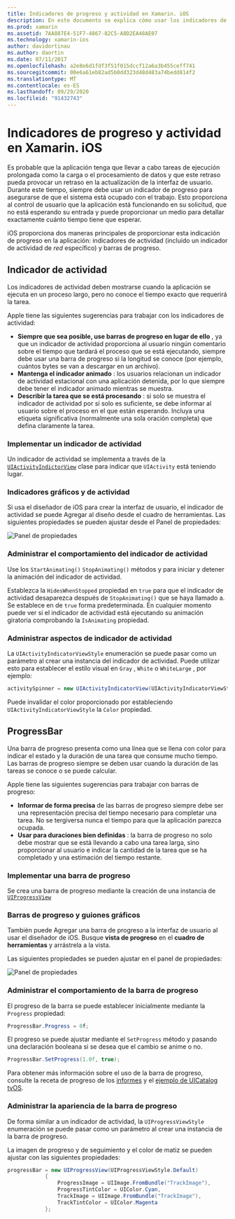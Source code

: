 ```yaml
---
title: Indicadores de progreso y actividad en Xamarin. iOS
description: En este documento se explica cómo usar los indicadores de progreso y actividad en Xamarin. iOS. Describe cómo utilizarlos mediante programación y con un guion gráfico.
ms.prod: xamarin
ms.assetid: 7AA887E4-51F7-4867-82C5-A8D2EA48AE07
ms.technology: xamarin-ios
author: davidortinau
ms.author: daortin
ms.date: 07/11/2017
ms.openlocfilehash: a2e8e6d1fdf3f51f015dccf12a6a3b455ceff741
ms.sourcegitcommit: 00e6a61eb82ad5b0dd323d48d483a74bedd814f2
ms.translationtype: MT
ms.contentlocale: es-ES
ms.lasthandoff: 09/29/2020
ms.locfileid: "91432743"
---
```

# <a name="progress-and-activity-indicators-in-xamarinios"></a>Indicadores de progreso y actividad en Xamarin. iOS

Es probable que la aplicación tenga que llevar a cabo tareas de ejecución prolongada como la carga o el procesamiento de datos y que este retraso pueda provocar un retraso en la actualización de la interfaz de usuario. Durante este tiempo, siempre debe usar un indicador de progreso para asegurarse de que el sistema está ocupado con el trabajo. Esto proporciona al control de usuario que la aplicación está funcionando en su solicitud, que no está esperando su entrada y puede proporcionar un medio para detallar exactamente cuánto tiempo tiene que esperar.

iOS proporciona dos maneras principales de proporcionar esta indicación de progreso en la aplicación: indicadores de actividad (incluido un indicador de actividad de _red_ específico) y barras de progreso.

## <a name="activity-indicator"></a>Indicador de actividad

Los indicadores de actividad deben mostrarse cuando la aplicación se ejecuta en un proceso largo, pero no conoce el tiempo exacto que requerirá la tarea.

Apple tiene las siguientes sugerencias para trabajar con los indicadores de actividad:

- **Siempre que sea posible, use barras de progreso en lugar de ello** , ya que un indicador de actividad proporciona al usuario ningún comentario sobre el tiempo que tardará el proceso que se está ejecutando, siempre debe usar una barra de progreso si la longitud se conoce (por ejemplo, cuántos bytes se van a descargar en un archivo).
- **Mantenga el indicador animado** : los usuarios relacionan un indicador de actividad estacional con una aplicación detenida, por lo que siempre debe tener el indicador animado mientras se muestra.
- **Describir la tarea que se está procesando** : si solo se muestra el indicador de actividad por sí solo es suficiente, se debe informar al usuario sobre el proceso en el que están esperando. Incluya una etiqueta significativa (normalmente una sola oración completa) que defina claramente la tarea.

### <a name="implementing-an-activity-indicator"></a>Implementar un indicador de actividad

Un indicador de actividad se implementa a través de la [`UIActivityIndictorView`](xref:UIKit.UIActivityIndicatorView) clase para indicar que `UIActivity` está teniendo lugar.

### <a name="activity-indicators-and-storyboards"></a>Indicadores gráficos y de actividad

Si usa el diseñador de iOS para crear la interfaz de usuario, el indicador de actividad se puede Agregar al diseño desde el cuadro de herramientas. Las siguientes propiedades se pueden ajustar desde el Panel de propiedades:

![Panel de propiedades](progress-activity-indicator-images/progress-indicator1.png)

### <a name="managing-activity-indicator-behavior"></a>Administrar el comportamiento del indicador de actividad

Use los `StartAnimating()` `StopAnimating()` métodos y para iniciar y detener la animación del indicador de actividad.

Establezca la `HidesWhenStopped` propiedad en `true` para que el indicador de actividad desaparezca después de `StopAnimating()` que se haya llamado a. Se establece en de `true` forma predeterminada. En cualquier momento puede ver si el indicador de actividad está ejecutando su animación giratoria comprobando la `IsAnimating` propiedad. 

### <a name="managing-activity-indicator-appearances"></a>Administrar aspectos de indicador de actividad

La `UIActivityIndicatorViewStyle` enumeración se puede pasar como un parámetro al crear una instancia del indicador de actividad. Puede utilizar esto para establecer el estilo visual en `Gray` , `White` o `WhiteLarge` , por ejemplo:

```csharp
activitySpinner = new UIActivityIndicatorView(UIActivityIndicatorViewStyle.WhiteLarge);
```

Puede invalidar el color proporcionado por estableciendo `UIActivityIndicatorViewStyle`  la `Color` propiedad.

## <a name="progress-bar"></a>ProgressBar

Una barra de progreso presenta como una línea que se llena con color para indicar el estado y la duración de una tarea que consume mucho tiempo. Las barras de progreso siempre se deben usar cuando la duración de las tareas se conoce o se puede calcular.

Apple tiene las siguientes sugerencias para trabajar con barras de progreso:

- **Informar de forma precisa** de las barras de progreso siempre debe ser una representación precisa del tiempo necesario para completar una tarea. No se tergiversa nunca el tiempo para que la aplicación parezca ocupada.
- **Usar para duraciones bien definidas** : la barra de progreso no solo debe mostrar que se está llevando a cabo una tarea larga, sino proporcionar al usuario e indicar la cantidad de la tarea que se ha completado y una estimación del tiempo restante.

### <a name="implementing-an-progress-bar"></a>Implementar una barra de progreso

Se crea una barra de progreso mediante la creación de una instancia de [`UIProgressView`](xref:UIKit.UIProgressView)

### <a name="progress-bars-and-storyboards"></a>Barras de progreso y guiones gráficos

También puede Agregar una barra de progreso a la interfaz de usuario al usar el diseñador de iOS. Busque **vista de progreso** en el **cuadro de herramientas** y arrástrela a la vista.

Las siguientes propiedades se pueden ajustar en el panel de propiedades:

![Panel de propiedades](progress-activity-indicator-images/progress-indicator3.png)

### <a name="managing-progress-bar-behavior"></a>Administrar el comportamiento de la barra de progreso

El progreso de la barra se puede establecer inicialmente mediante la `Progress` propiedad:

```csharp
ProgressBar.Progress = 0f;
```

El progreso se puede ajustar mediante el `SetProgress` método y pasando una declaración booleana si se desea que el cambio se anime o no.

```csharp
ProgressBar.SetProgress(1.0f, true);
```

Para obtener más información sobre el uso de la barra de progreso, consulte la receta de progreso de los [informes](https://github.com/xamarin/recipes/tree/master/Recipes/cross-platform/networking/download_progress) y el [ejemplo de UICatalog tvOS](/samples/xamarin/ios-samples/tvos-uicatalog).

### <a name="managing-progress-bar-appearance"></a>Administrar la apariencia de la barra de progreso

De forma similar a un indicador de actividad, la `UIProgressViewStyle` enumeración se puede pasar como un parámetro al crear una instancia de la barra de progreso.

La imagen de progreso y de seguimiento y el color de matiz se pueden ajustar con las siguientes propiedades:

```csharp
progressBar = new UIProgressView(UIProgressViewStyle.Default)
            {
                ProgressImage = UIImage.FromBundle("TrackImage"),
                ProgressTintColor = UIColor.Cyan,
                TrackImage = UIImage.FromBundle("TrackImage"),
                TrackTintColor = UIColor.Magenta
            }; 
```